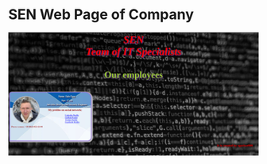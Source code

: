# SEN Web Page of Company

![Image alt](https://github.com/egoriwe999/SENSite/blob/main/readme.png)
